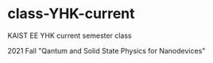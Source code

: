 # class-YHK-current
KAIST EE YHK current semester class

2021 Fall "Qantum and Solid State Physics for Nanodevices"
